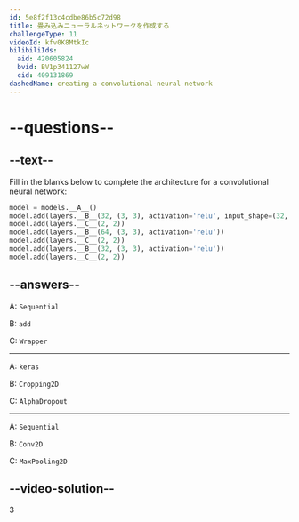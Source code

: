 ```yaml
---
id: 5e8f2f13c4cdbe86b5c72d98
title: 畳み込みニューラルネットワークを作成する
challengeType: 11
videoId: kfv0K8MtkIc
bilibiliIds:
  aid: 420605824
  bvid: BV1p341127wW
  cid: 409131869
dashedName: creating-a-convolutional-neural-network
---
```


# --questions--

## --text--

Fill in the blanks below to complete the architecture for a convolutional neural network:

```py
model = models.__A__()
model.add(layers.__B__(32, (3, 3), activation='relu', input_shape=(32, 32, 3)))
model.add(layers.__C__(2, 2))
model.add(layers.__B__(64, (3, 3), activation='relu'))
model.add(layers.__C__(2, 2))
model.add(layers.__B__(32, (3, 3), activation='relu'))
model.add(layers.__C__(2, 2))
```

## --answers--

A: `Sequential`

B: `add`

C: `Wrapper`

---

A: `keras`

B: `Cropping2D`

C: `AlphaDropout`

---

A: `Sequential`

B: `Conv2D`

C: `MaxPooling2D`

## --video-solution--

3

